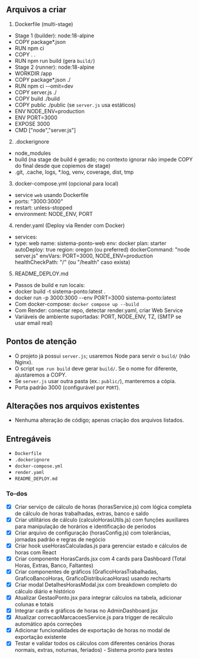 <!-- e23f48a0-8323-4e02-888d-d1fab4f9e6b7 62ce0e5e-b24b-481c-8f08-681d1e25c01f -->
## Arquivos a criar

1. Dockerfile (multi-stage)

- Stage 1 (builder): node:18-alpine
 - COPY package*.json
 - RUN npm ci
 - COPY . .
 - RUN npm run build (gera `build/`)
- Stage 2 (runner): node:18-alpine
 - WORKDIR /app
 - COPY package*.json ./
 - RUN npm ci --omit=dev
 - COPY server.js ./
 - COPY build ./build
 - COPY public ./public (se `server.js` usa estáticos)
 - ENV NODE_ENV=production
 - ENV PORT=3000
 - EXPOSE 3000
 - CMD ["node","server.js"]

2. .dockerignore

- node_modules
- build (na stage de build é gerado; no contexto ignorar não impede COPY do final desde que copiemos de stage)
- .git, .cache, logs, *.log, venv, coverage, dist, tmp

3. docker-compose.yml (opcional para local)

- service `web` usando Dockerfile
- ports: "3000:3000"
- restart: unless-stopped
- environment: NODE_ENV, PORT

4. render.yaml (Deploy via Render com Docker)

- services:
 - type: web
name: sistema-ponto-web
env: docker
plan: starter
autoDeploy: true
region: oregon (ou preferred)
dockerCommand: "node server.js"
envVars: PORT=3000, NODE_ENV=production
healthCheckPath: "/" (ou "/health" caso exista)

5. README_DEPLOY.md

- Passos de build e run locais:
 - docker build -t sistema-ponto:latest .
 - docker run -p 3000:3000 --env PORT=3000 sistema-ponto:latest
- Com docker-compose: `docker compose up --build`
- Com Render: conectar repo, detectar render.yaml, criar Web Service
- Variáveis de ambiente suportadas: PORT, NODE_ENV, TZ, (SMTP se usar email real)

## Pontos de atenção

- O projeto já possui `server.js`; usaremos Node para servir o `build/` (não Nginx). 
- O script `npm run build` deve gerar `build/`. Se o nome for diferente, ajustaremos a COPY.
- Se `server.js` usar outra pasta (ex.: `public/`), manteremos a cópia.
- Porta padrão 3000 (configurável por `PORT`).

## Alterações nos arquivos existentes

- Nenhuma alteração de código; apenas criação dos arquivos listados.

## Entregáveis

- `Dockerfile`
- `.dockerignore`
- `docker-compose.yml`
- `render.yaml`
- `README_DEPLOY.md`

### To-dos

- [x] Criar serviço de cálculo de horas (horasService.js) com lógica completa de cálculo de horas trabalhadas, extras, banco e saldo
- [x] Criar utilitários de cálculo (calculoHorasUtils.js) com funções auxiliares para manipulação de horários e identificação de períodos
- [x] Criar arquivo de configuração (horasConfig.js) com tolerâncias, jornadas padrão e regras de negócio
- [x] Criar hook useHorasCalculadas.js para gerenciar estado e cálculos de horas com React
- [x] Criar componente HorasCards.jsx com 4 cards para Dashboard (Total Horas, Extras, Banco, Faltantes)
- [x] Criar componentes de gráficos (GraficoHorasTrabalhadas, GraficoBancoHoras, GraficoDistribuicaoHoras) usando recharts
- [x] Criar modal DetalhesHorasModal.jsx com breakdown completo do cálculo diário e histórico
- [x] Atualizar GestaoPonto.jsx para integrar cálculos na tabela, adicionar colunas e totais
- [x] Integrar cards e gráficos de horas no AdminDashboard.jsx
- [x] Atualizar correcaoMarcacoesService.js para trigger de recálculo automático após correções
- [x] Adicionar funcionalidades de exportação de horas no modal de exportação existente
- [x] Testar e validar todos os cálculos com diferentes cenários (horas normais, extras, noturnas, feriados) - Sistema pronto para testes
